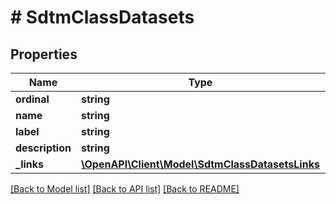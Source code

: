 # # SdtmClassDatasets

## Properties

Name | Type | Description | Notes
------------ | ------------- | ------------- | -------------
**ordinal** | **string** |  | [optional]
**name** | **string** |  | [optional]
**label** | **string** |  | [optional]
**description** | **string** |  | [optional]
**_links** | [**\OpenAPI\Client\Model\SdtmClassDatasetsLinks**](SdtmClassDatasetsLinks.md) |  | [optional]

[[Back to Model list]](../../README.md#models) [[Back to API list]](../../README.md#endpoints) [[Back to README]](../../README.md)
